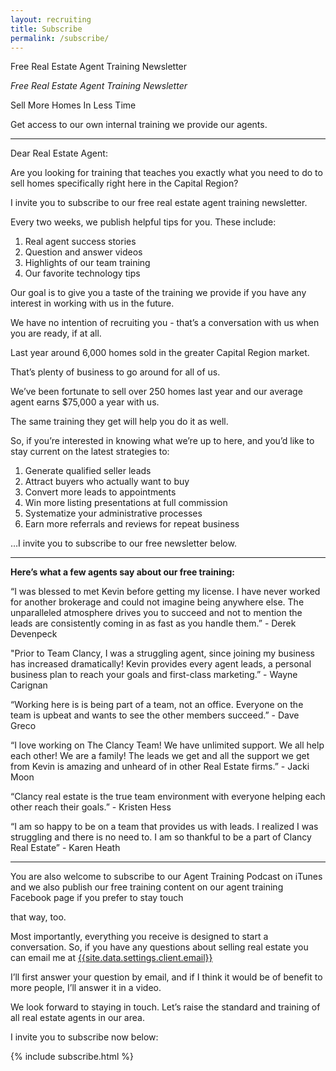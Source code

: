 ```yaml
---
layout: recruiting
title: Subscribe
permalink: /subscribe/
---
```

<div class="whitespace"></div>
<div class="recruiting-page">
<div class="letterhead"><span id="letterhead">Free Real Estate Agent Training Newsletter</span>
<p id="letterhead-subtitle"><em>Free Real Estate Agent Training Newsletter</em></p>
<div id="letterhead-title">Sell More Homes In Less Time</div>
<p>Get access to our own internal training we provide our agents.</p></div>
<hr>
<p>Dear Real Estate Agent:</p>

<p>Are you looking for training that teaches you exactly what you need to do to sell homes specifically right here in the Capital Region?</p>

<p>I invite you to subscribe to our free real estate agent training newsletter.</p>

<p>Every two weeks, we publish helpful tips for you. These include:
<ol class="indent">
<li>Real agent success stories</li>
<li>Question and answer videos</li>
<li>Highlights of our team training</li>
<li>Our favorite technology tips</li>
</ol></p>

<p>Our goal is to give you a taste of the training we provide if you have any interest in working with us in the future.</p>

<p>We have no intention of recruiting you - that’s a conversation with us when you are ready, if at all.</p>

<p>Last year around 6,000 homes sold in the greater Capital Region market.</p>

<p>That’s plenty of business to go around for all of us.</p>

<p>We’ve been fortunate to sell over 250 homes last year and our average agent earns $75,000 a year with us.</p>

<p>The same training they get will help you do it as well.</p>

<p>So, if you’re interested in knowing what we’re up to here, and you’d like to stay current on the latest strategies to:
<ol class="indent">
<li>Generate qualified seller leads</li>
<li>Attract buyers who actually want to buy</li>
<li>Convert more leads to appointments</li>
<li>Win more listing presentations at full commission</li>
<li>Systematize your administrative processes</li>
<li>Earn more referrals and reviews for repeat business</li>
</oL></p>

<p>…I invite you to subscribe to our free newsletter below.</p>

<hr>
<div class="testimonial-inline">
<p><strong>Here’s what a few agents say about our free training:</strong></p>

<p class="testimonial-text indent">“I was blessed to met Kevin before getting my license. I have never worked for another brokerage and could not imagine being anywhere else. The unparalleled atmosphere drives you to succeed and not to mention the leads are consistently coming in as fast as you handle them.” <span class="testimonial-author">- Derek Devenpeck</span></p>

<p class="testimonial-text indent">"Prior to Team Clancy, I was a struggling agent, since joining my business has increased dramatically! Kevin provides every agent leads, a personal business plan to reach your goals and first-class marketing.” <span class="testimonial-author">- Wayne Carignan</span></p>

<p class="testimonial-text indent">“Working here is is being part of a team, not an office. Everyone on the team is upbeat and wants to see the other members succeed.” <span class="testimonial-author">- Dave Greco</span></p>

<p class="testimonial-text indent">“I love working on The Clancy Team! We have unlimited support. We all help each other! We are a family! The leads we get and all the support we get from Kevin is amazing and unheard of in other Real Estate firms.” <span class="testimonial-author">- Jacki Moon</span></p>

<p class="testimonial-text indent">“Clancy real estate is the true team environment with everyone helping each other reach their goals.” <span class="testimonial-author">- Kristen Hess</span></p>

<p class="testimonial-text indent">“I am so happy to be on a team that provides us with leads. I realized I was struggling and there is no need to. I am so thankful to be a part of Clancy Real Estate” <span class="testimonial-author">- Karen Heath</span></p>
</div>
<hr>

<p>You are also welcome to subscribe to our Agent Training Podcast on iTunes and we also publish our free training content on our agent training Facebook page if you prefer to stay touch</p> that way, too.

<p>Most importantly, everything you receive is designed to start a conversation. So, if you have any questions about selling real estate you can email me at <a href="mailto:{{site.data.settings.client.email}}">{{site.data.settings.client.email}}</a></p>

<p>I’ll first answer your question by email, and if I think it would be of benefit to more people, I’ll answer it in a video.</p>

<p>We look forward to staying in touch. Let’s raise the standard and training of all real estate agents in our area.</p>

<p>I invite you to subscribe now below:</p>
{% include subscribe.html %}
</div>
